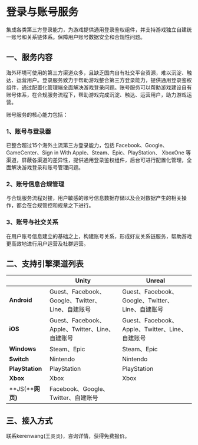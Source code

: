 # 登录与账号服务



集成各类第三方登录能力，为游戏提供通用登录鉴权组件，并支持游戏独立自建统一账号和关系链体系。保障用户账号数据安全和合规性问题。

## 一、服务内容

海外环境可使用的第三方渠道众多，且缺乏国内自有社交平台资源，难以沉淀、触达、运营用户。登录服务致力于帮助游戏整合第三方登录能力，提供通用登录鉴权组件，通过配置化管理端全面解决游戏登录问题。账号服务可以帮助游戏建设自有账号体系，在合规服务流程下，帮助游戏完成沉淀、触达、运营用户，助力游戏运营。

账号服务的核心能力包括：

### 1、账号与登录器

已整合超过15个海外主流第三方登录能力，包括 Facebook、Google、GameCenter、Sign in With Apple、Steam、Epic、PlayStation、 XboxOne 等渠道，屏蔽各渠道的差异性，提供通用登录鉴权组件，后台可进行配置化管理，全面解决游戏登录和账号管理问题。

### 2、账号信息合规管理

与合规服务流程对接，用户敏感的账号信息数据存储以及会对数据产生的相关操作，都会在合规管控和规章之下进行。

### 3、账号与社交关系

在用户账号信息建立的基础之上，构建账号关系，形成好友关系链服务，帮助游戏更高效地进行用户运营及社群运营。



## 二、支持引擎渠道列表

|                  | **Unity**                                        | **Unreal**                                       |
| ---------------- | ------------------------------------------------ | ------------------------------------------------ |
| **Android**      | Guest、Facebook、Google、Twitter、Line、自建账号 | Guest、Facebook、Google、Twitter、Line、自建账号 |
| **iOS**          | Guest、Facebook、Apple、Twitter、Line、自建账号  | Guest、Facebook、Apple、Twitter、Line、自建账号  |
| **Windows**      | Steam、Epic                                      | Steam、Epic                                      |
| **Switch**       | Nintendo                                         | Nintendo                                         |
| **PlayStation**  | PlayStation                                      | PlayStation                                      |
| **Xbox**         | Xbox                                             | Xbox                                             |
| **JS(****网页)** | Facebook、Google、Twitter、自建账号              |                                                  |



## 三、接入方式

联系kerenwang(王炎炎)，咨询详情，获得免费报价。

 

 

 